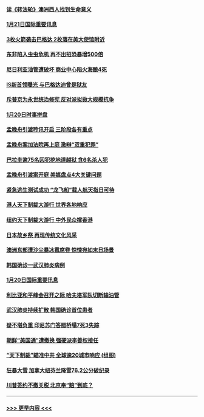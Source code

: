 #### [读《转法轮》澳洲西人找到生命意义](../pages/prog202/a102757465.md?t=01220011) 
#### [1月21日国际重要讯息](../pages/prog202/a102757450.md?t=01220011) 
#### [3枚火箭袭击巴格达 2枚落在美大使馆附近](../pages/prog202/a102757310.md?t=01220011) 
#### [东非陷入虫虫危机 再不出招恐暴增500倍](../pages/prog202/a102757295.md?t=01220011) 
#### [尼日利亚油管遭破坏 商业中心陷火海酿4死](../pages/prog202/a102757272.md?t=01220011) 
#### [IS新首领曝光 与巴格达迪曾是狱友](../pages/prog202/a102757122.md?t=01220011) 
#### [斥普京为永世统治修宪 反对派拟掀大规模抗争](../pages/prog202/a102757022.md?t=01220011) 
#### [1月20日时事拼盘](../pages/prog202/a102757036.md?t=01220011) 
#### [孟晚舟引渡聆讯开启 三阶段各有重点](../pages/prog202/a102757006.md?t=01220011) 
#### [孟晚舟案加法院再上庭 激辩“双重犯罪”](../pages/prog202/a102756996.md?t=01220011) 
#### [巴拉圭逾75名囚犯挖地道越狱 含6名杀人犯](../pages/prog202/a102756968.md?t=01220011) 
#### [孟晚舟引渡案开庭 美媒盘点4大关键问题](../pages/prog202/a102756917.md?t=01220011) 
#### [紧急逃生测试成功 “龙飞船”载人航天指日可待](../pages/prog202/a102756957.md?t=01220011) 
#### [港人天下制裁大游行 世界各地响应](../pages/prog202/a102756878.md?t=01220011) 
#### [纽约天下制裁大游行 中外民众撑香港](../pages/prog202/a102756875.md?t=01220011) 
#### [日本故乡祭 再现传统文化风采](../pages/prog202/a102756778.md?t=01220011) 
#### [澳洲东部遭沙尘暴冰雹席卷 惊悚宛如末日场景](../pages/prog202/a102756630.md?t=01220011) 
#### [韩国确诊一武汉肺炎病例](../pages/prog202/a102756696.md?t=01220011) 
#### [1月20日国际重要讯息](../pages/prog202/a102756640.md?t=01220011) 
#### [利比亚和平峰会召开之际 哈夫塔军队切断输油管](../pages/prog202/a102756580.md?t=01220011) 
#### [武汉肺炎持续扩散 韩国确诊首位患者](../pages/prog202/a102756566.md?t=01220011) 
#### [疑不堪负重 印尼苏门答腊桥塌7死3失踪](../pages/prog202/a102756559.md?t=01220011) 
#### [朝鲜“美国通”遭撤换 强硬派李善权接任](../pages/prog202/a102756380.md?t=01220011) 
#### [“天下制裁”瞄准中共 全球逾20城市响应 (组图)](../pages/prog202/a102756496.md?t=01220011) 
#### [狂暴大雪 加拿大纽芬兰降雪76.2公分破纪录](../pages/prog202/a102756447.md?t=01220011) 
#### [川普签约不撤关税 北京奉“赔”到底？](../pages/prog202/a102756354.md?t=01220011) 

----
#### [ >>> 更早内容 <<< ](../indexes/prog202-earlier.md)
